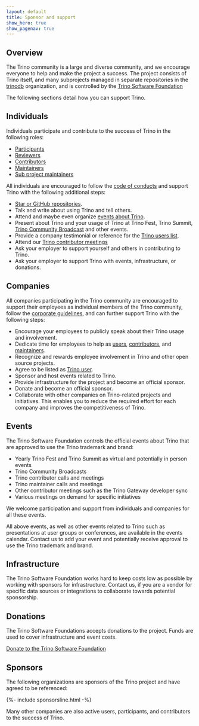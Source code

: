 ```yaml
---
layout: default
title: Sponsor and support
show_hero: true
show_pagenav: true
---
```


<div class="container">
<div class="row spacer-60">
<div class="col-md-12">
<div markdown="1" class="leftcol widecol">

## Overview

The Trino community is a large and diverse community, and we encourage everyone
to help and make the project a success. The project consists of Trino itself,
and many subprojects managed in separate repositories in the
[trinodb]({{site.github_org_url}}) organization, and is controlled by the [Trino
Software Foundation](./foundation.html)

The following sections detail how you can support Trino.

## Individuals

Individuals participate and contribute to the success of Trino in the following
roles:

* [Participants](./development/roles.html#participant)
* [Reviewers](./development/roles.html#reviewer)
* [Contributors](./development/roles.html#contributor)
* [Maintainers](./development/roles.html#maintainer)
* [Sub project maintainers](./development/roles.html#subproject-maintainer)

All individuals are encouraged to follow the [code of
conducts](./individual-code-of-conduct.html) and support Trino with the
following additional steps:

* [Star or GitHub repositories]({{site.github_repo_url}}).
* Talk and write about using Trino and tell others.
* Attend and maybe even organize [events about Trino](./community.html#events).
* Present about Trino and your usage of Trino at Trino Fest, Trino Summit,
  [Trino Community Broadcast](./broadcast/index.html) and other events.
* Provide a company testimonial or reference for the [Trino users list](./users.html).
* Attend our [Trino contributor meetings](https://github.com/trinodb/trino/wiki/Contributor-meetings)
* Ask your employer to support yourself and others in contributing to Trino.
* Ask your employer to support Trino with events, infrastructure, or donations.

## Companies

All companies participating in the Trino community are encouraged to support
their employees as individual members of the Trino community, follow the
[corporate guidelines](./guidelines-corporate.html), and can further support
Trino with the following steps: 

* Encourage your employees to publicly speak about their Trino usage and
  involvement.
* Dedicate time for employees to help as [users](#users),
  [contributors](#contributors), and [maintainers](#maintainers).
* Recognize and rewards employee involvement in Trino and other open source
  projects.
* Agree to be listed as [Trino user](./users.html).
* Sponsor and host events related to Trino.
* Provide infrastructure for the project and become an official sponsor.
* Donate and become an official sponsor.
* Collaborate with other companies on Trino-related projects and initiatives.
  This enables you to reduce the required effort for each company and improves
  the competitiveness of Trino.

## Events

The Trino Software Foundation controls the official events about Trino that are
approved to use the Trino trademark and brand:

* Yearly Trino Fest and Trino Summit as virtual and potentially in person events
* Trino Community Broadcasts
* Trino contributor calls and meetings
* Trino maintainer calls and meetings
* Other contributor meetings such as the Trino Gateway developer sync
* Various meetings on demand for specific initiatives
 
We welcome participation and support from individuals and companies for all
these events.

All above events, as well as other events related to Trino such as presentations
at user groups or conferences, are available in the events calendar. Contact us
to add your event and potentially receive approval to use the Trino trademark
and brand.

## Infrastructure

The Trino Software Foundation works hard to keep costs low as possible by
working with sponsors for infrastructure. Contact us, if you are a vendor for
specific data sources or integrations to collaborate towards potential
sponsorship.

## Donations

The Trino Software Foundations accepts donations to the project. Funds are used
to cover infrastructure and event costs. 

<div class="card-deck spacer-30">
    <a class="btn btn-pink" target="_blank"
    href="https://opencollective.com/trino">
        Donate to the Trino Software Foundation
    </a>
</div>

## Sponsors

The following organizations are sponsors of the Trino project and have agreed to
be referenced:

{%- include sponsorsline.html -%}

Many other companies are also active users, participants, and contributors to
the success of Trino.

</div>
</div>
</div>
</div>